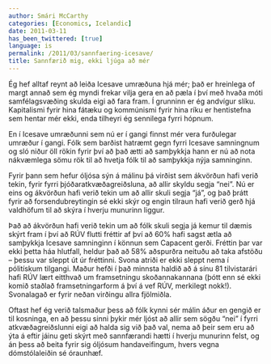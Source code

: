 ```yaml
---
author: Smári McCarthy
categories: [Economics, Icelandic]
date: 2011-03-11
has_been_twittered: [true]
language: is
permalink: /2011/03/sannfaering-icesave/
title: Sannfærið mig, ekki ljúga að mér
---
```

<p class="wp-flattr-button">
  <a class="FlattrButton" style="display:none;" href="http://www.smarimccarthy.is/2011/03/sannfaering-icesave/" title="Sannfærið mig, ekki ljúga að mér" rev="flattr;uid:smarimc;language:en_GB;category:text;button:compact;">Ég hef alltaf reynt að leiða Icesave umræðuna hjá mér; það er hreinlega of margt annað sem ég myndi frekar vilja gera en að pæla í því með hvaða móti samfélagsvæðing skulda eigi að fara fram. Í grunninn er ég andvígur slíku. Kapitalismi fyrir hina fátæku og kommúnismi fyrir hina ríku er hentistefna sem hentar mér ekki, enda tilheyri ég sennilega fyrri hópnum. En í Icesave umræðunni sem nú er í gangi finnst mér vera furðulegar umræður í gangi. Fólk sem barðist hatræmt gegn fyrri Icesave samningnum og sló niður öll rökin fyrir því að það ætti að samþykkja hann er nú að nota nákvæmlega sömu rök til að hvetja fólk til að samþykkja nýja samninginn. Fyrir þann sem hefur óljósa sýn á málinu þá virðist sem ákvörðun hafi verið tekin, fyrir fyrri þjóðaratkvæðagreiðsluna, að allir skyldu segja "nei". Nú er eins og ákvörðun hafi verið tekin um að allir skuli segja "já", og það þrátt fyrir að forsendubreytingin sé </a>
</p>

Ég hef alltaf reynt að leiða Icesave umræðuna hjá mér; það er hreinlega of margt annað sem ég myndi frekar vilja gera en að pæla í því með hvaða móti samfélagsvæðing skulda eigi að fara fram. Í grunninn er ég andvígur slíku. Kapitalismi fyrir hina fátæku og kommúnismi fyrir hina ríku er hentistefna sem hentar mér ekki, enda tilheyri ég sennilega fyrri hópnum.

En í Icesave umræðunni sem nú er í gangi finnst mér vera furðulegar umræður í gangi. Fólk sem barðist hatræmt gegn fyrri Icesave samningnum og sló niður öll rökin fyrir því að það ætti að samþykkja hann er nú að nota nákvæmlega sömu rök til að hvetja fólk til að samþykkja nýja samninginn.

Fyrir þann sem hefur óljósa sýn á málinu þá virðist sem ákvörðun hafi verið tekin, fyrir fyrri þjóðaratkvæðagreiðsluna, að allir skyldu segja &#8220;nei&#8221;. Nú er eins og ákvörðun hafi verið tekin um að allir skuli segja &#8220;já&#8221;, og það þrátt fyrir að forsendubreytingin sé ekki skýr og engin tilraun hafi verið gerð hjá valdhöfum til að skýra í hverju munurinn liggur.

Það að ákvörðun hafi verið tekin um að fólk skuli segja já kemur til dæmis skýrt fram í því að RÚV flutti fréttir af því að 60% hafi sagst ætla að samþykkja Icesave samninginn í könnun sem Capacent gerði. Fréttin þar var ekki þetta háa hlutfall, heldur það að 58% aðspurðra neituðu að taka afstöðu &#8211; þessu var sleppt út úr fréttinni. Svona atriði er ekki sleppt nema í pólitískum tilgangi. Maður hefði í það minnsta haldið að á sínu 81 tilvistarári hafi RÚV lært eitthvað um framsetningu skoðannakannana (þótt enn sé ekki komið staðlað framsetningarform á því á vef RÚV, merkilegt nokk!). Svonalagað er fyrir neðan virðingu allra fjölmiðla.

Oftast hef ég verið talsmaður þess að fólk kynni sér málin áður en gengið er til kosninga, en að þessu sinni þykir mér ljóst að allir sem sögðu &#8220;nei&#8221; í fyrri atkvæðagreiðslunni eigi að halda sig við það val, nema að þeir sem eru að ýta á eftir jáinu geti skýrt með sannfærandi hætti í hverju munurinn felst, og án þess að beita fyrir sig óljósum handaveifingum, hvers vegna dómstólaleiðin sé óraunhæf.
